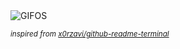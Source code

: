 <div align="justify">
<picture>
    <source media="(prefers-color-scheme: dark)" srcset="https://i.ibb.co/FLnHDrrV/output-gif.gif">
    <source media="(prefers-color-scheme: light)" srcset="https://i.ibb.co/FLnHDrrV/output-gif.gif">
    <img alt="GIFOS" src="https://i.ibb.co/FLnHDrrV/output-gif.gif">
</picture>

<sub><i>inspired from [x0rzavi/github-readme-terminal](https://github.com/x0rzavi/github-readme-terminal)</i></sub>

</div>

<!-- Image deletion URL: https://ibb.co/G4FH566T/87d21f8120bbc9d5340db8c5c25bf3f5 -->